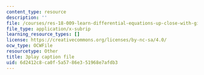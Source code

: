 ```yaml
---
content_type: resource
description: ''
file: /courses/res-18-009-learn-differential-equations-up-close-with-gilbert-strang-and-cleve-moler-fall-2015/6d2412c8ca0f5a5786e351968e7afdb3_TCkLSYxx21c.vtt
file_type: application/x-subrip
learning_resource_types: []
license: https://creativecommons.org/licenses/by-nc-sa/4.0/
ocw_type: OCWFile
resourcetype: Other
title: 3play caption file
uid: 6d2412c8-ca0f-5a57-86e3-51968e7afdb3
---
```

